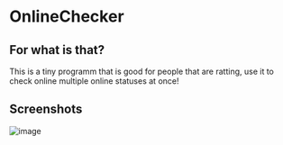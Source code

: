 # OnlineChecker
## For what is that?
This is a tiny programm that is good for people that are ratting, use it to check online multiple online statuses at once!
## Screenshots
![image](https://user-images.githubusercontent.com/120995684/208486962-1147e4ab-6b70-40f5-93b9-5c86e8e82390.png)
